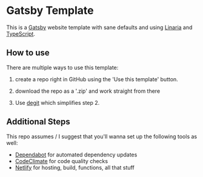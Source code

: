 # Gatsby Template

This is a [Gatsby](https://www.gatsbyjs.org/) website template with sane defaults and using [Linaria](https://linaria.now.sh/) and [TypeScript](https://www.typescriptlang.org/).

## How to use

There are multiple ways to use this template:

1) create a repo right in GitHub using the 'Use this template' button.

2) download the repo as a '.zip' and work straight from there

3) Use [degit](https://github.com/Rich-Harris/degit) which simplifies step 2.


## Additional Steps

This repo assumes / I suggest that you'll wanna set up the following tools as well:

* [Dependabot](https://www.typescriptlang.org/) for automated dependency updates
* [CodeClimate](https://codeclimate.com/) for code quality checks
* [Netlify](https://www.netlify.com/) for hosting, build, functions, all that stuff
